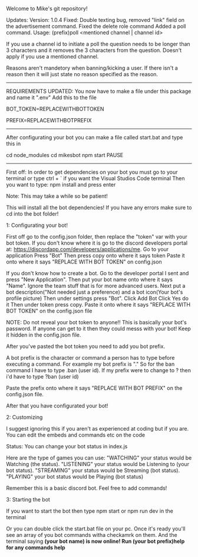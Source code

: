 Welcome to Mike's git repository!

Updates: 
Version: 1.0.4
Fixed: Double texting bug, removed "link" field on the advertisement command. 
Fixed the delete role command
Added a poll command. Usage: (prefix)poll <mentioned channel | channel id> <question>

If you use a channel id to initiate a poll the question needs to be longer than 3 characters and it removes the 3 characters from the question. Doesn't apply if you use a mentioned channel.

Reasons aren't mandetory when banning/kicking a user. If there isn't a reason then it will just state no reason specified as the reason.

________________________________

REQUIREMENTS UPDATED: You now have to make a file under this package and name it ".env" Add this to the file

BOT_TOKEN=REPLACEWITHBOTTOKEN


PREFIX=REPLACEWITHBOTPREFIX

_____________________________________________________________________________________________________

After configurating your bot you can make a file called start.bat and type this in

cd node_modules
cd mikesbot
npm start
PAUSE

___________________________________________________________

First off: In order to get dependencies on your bot you must go to your terminal or type ctrl + ` if you want the Visual Studios Code terminal
Then you want to type: npm install and press enter

Note: This may take a while so be patient!

This will install all the bot dependencies! If you have any errors make sure to cd into the bot folder!


1: Configurating your bot!

First off go to the config.json folder, then replace the "token" var with your bot token. If you don't know where it is go to the discord developers portal at: https://discordapp.com/developers/applications/me.
Go to your application
Press "Bot"
Then press copy onto where it says token
Paste it onto where it says "REPLACE WITH BOT TOKEN" on config.json


If you don't know how to create a bot. Go to the developer portal I sent and press "New Application". Then put your bot name onto where it says "Name". Ignore the team stuff that is for more advanced users. 
Next put a bot description("Not needed just a preference) and a bot icon(Your bot's profile picture)
Then under settings press "Bot".
Click Add Bot
Click Yes do it
Then under token press copy. 
Paste it onto where it says "REPLACE WITH BOT TOKEN" on the config.json file

NOTE: Do not reveal your bot token to anyone!! This is basically your bot's password. If anyone can get to it then they could messs with your bot! Keep it hidden in the config.json file.

After you've pasted the bot token you need to add you bot prefix.

A bot prefix is the character or command a person has to type before executing a command. For example my bot prefix is "." So for the ban command I have to type .ban (user id). If my prefix were to change to ? then i'd have to type ?ban (user id)

Paste the prefix onto where it says "REPLACE WITH BOT PREFIX" on the config.json file.

After that you have configurated your bot!



2: Customizing

I suggest ignoring this if you aren't as experienced at coding but if you are. You can edit the embeds and commands etc on the code

Status: You can change your bot status in index.js

Here are the type of games you can use: 
"WATCHING" your status would be Watching (the status). 
"LISTENING" your status would be Listening to (your bot status). 
"STREAMING" your status would be Streaming (bot status). 
"PLAYING" your bot status would be Playing (bot status)

Remember this is a basic discord bot. Feel free to add commands!





3: Starting the bot



If you want to start the bot then type npm start or npm run dev in the terminal

Or you can double click the start.bat file on your pc. Once it's ready you'll see an array of you bot commands witha checkamrk on them. And the terminal saying **(your bot name) is now online! Run (your bot prefix)help for any commands help**
